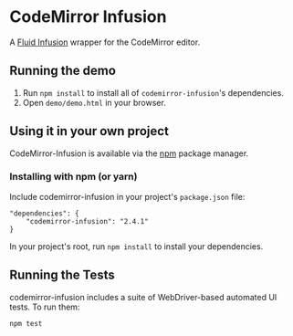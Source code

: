 # CodeMirror Infusion

A [Fluid Infusion](https://github.com/fluid-project/infusion) wrapper for the CodeMirror editor.

## Running the demo

1. Run <code>npm install</code> to install all of <code>codemirror-infusion</code>'s dependencies.
2. Open <code>demo/demo.html</code> in your browser.

## Using it in your own project

CodeMirror-Infusion is available via the [npm](npmjs.org) package manager.

### Installing with npm (or yarn)

Include codemirror-infusion in your project's <code>package.json</code> file:

    "dependencies": {
        "codemirror-infusion": "2.4.1"
    }

In your project's root, run <code>npm install</code> to install your dependencies.

## Running the Tests

codemirror-infusion includes a suite of WebDriver-based automated UI tests. To run them:

    npm test
